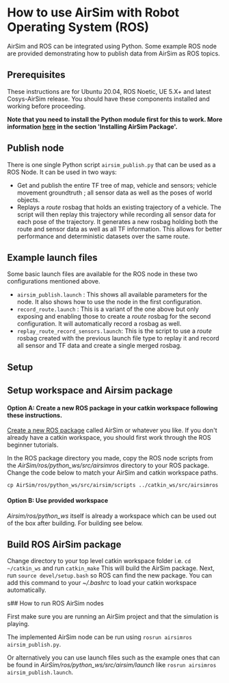 # How to use AirSim with Robot Operating System (ROS)

AirSim and ROS can be integrated using Python. Some example ROS node are provided demonstrating how to publish data from AirSim as ROS topics.

## Prerequisites

These instructions are for Ubuntu 20.04, ROS Noetic, UE 5.X+ and latest Cosys-AirSim release.
You should have these components installed and working before proceeding.

**Note that you need to install the Python module first for this to work. More information [here](apis.md) in the section 'Installing AirSim Package'.**

## Publish node
There is one single Python script `airsim_publish.py` that can be used as a ROS Node. It can be used in two ways:
- Get and publish the entire TF tree of map, vehicle and sensors; vehicle movement groundtruth ; all sensor data as well as the poses of world objects. 
- Replays a _route_ rosbag that holds an existing trajectory of a vehicle. The script will then replay this trajectory while recording all sensor data for each pose of the trajectory.  It generates a new rosbag holding both the route and sensor data as well as all TF information. This allows for better performance and deterministic datasets over the same route.

## Example launch files
Some basic launch files are available for the ROS node in these two configurations mentioned above.
 - `airsim_publish.launch` : This shows all available parameters for the node. It also shows how to use the node in the first configuration.
 - `record_route.launch` : This is a variant of the one above but only exposing and enabling those to create a _route_ rosbag for the second configuration. It will automatically record a rosbag as well.
 - `replay_route_record_sensors.launch`: This is the script to use a _route_ rosbag created with the previous launch file type to replay it and record all sensor and TF data and create a single merged rosbag.

## Setup

## Setup workspace and Airsim package

#### Option A: Create a new ROS package in your catkin workspace following these instructions.  

[Create a new ROS package](http://wiki.ros.org/ROS/Tutorials/CreatingPackage) called AirSim or whatever you like.
If you don't already have a catkin workspace, you should first work through the ROS beginner tutorials.

In the ROS package directory you made, copy the ROS node scripts from the _AirSim/ros/python_ws/src/airsimros_ directory to your ROS package. Change the code below to match your AirSim and catkin workspace paths.

```
cp AirSim/ros/python_ws/src/airsim/scripts ../catkin_ws/src/airsimros
```

#### Option B: Use provided workspace
_Airsim/ros/python_ws_ itself is already a workspace which can be used out of the box after building. For building see below.

## Build ROS AirSim package

Change directory to your top level catkin workspace folder i.e. ```cd ~/catkin_ws```  and run ```catkin_make```
This will build the AirSim package.  Next, run ```source devel/setup.bash``` so ROS can find the new package.
You can add this command to your _~/.bashrc_ to load your catkin workspace automatically.

s## How to run ROS AirSim nodes

First make sure you are running an AirSim project and that the simulation is playing.

The implemented AirSim node can be run using ```rosrun airsimros airsim_publish.py```.

Or alternatively you can use launch files such as the example ones that can be found in _AirSim/ros/python_ws/src/airsim/launch_ like ```rosrun airsimros airsim_publish.launch```.